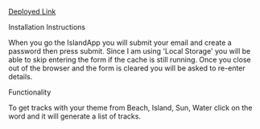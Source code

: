 [Deployed Link]()


Installation Instructions

When you go the IslandApp you will submit your email and create a password then press submit. Since I am using 'Local Storage' you will be able to skip entering the form if the cache is still running. Once you close out of the browser and the form is cleared you will be asked to re-enter details.

Functionality

To get tracks with your theme from Beach, Island, Sun, Water click on the word and it will generate a list of tracks.